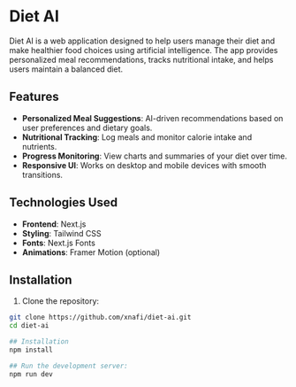 # Diet AI

Diet AI is a web application designed to help users manage their diet and make healthier food choices using artificial intelligence. The app provides personalized meal recommendations, tracks nutritional intake, and helps users maintain a balanced diet.

## Features

- **Personalized Meal Suggestions**: AI-driven recommendations based on user preferences and dietary goals.
- **Nutritional Tracking**: Log meals and monitor calorie intake and nutrients.
- **Progress Monitoring**: View charts and summaries of your diet over time.
- **Responsive UI**: Works on desktop and mobile devices with smooth transitions.

## Technologies Used

- **Frontend**: Next.js
- **Styling**: Tailwind CSS
- **Fonts**: Next.js Fonts
- **Animations**: Framer Motion (optional)

## Installation

1. Clone the repository:

```bash
git clone https://github.com/xnafi/diet-ai.git
cd diet-ai

## Installation
npm install

## Run the development server:
npm run dev
